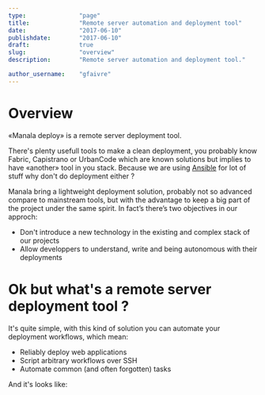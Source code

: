 ```yaml
---
type:               "page"
title:              "Remote server automation and deployment tool"
date:               "2017-06-10"
publishdate:        "2017-06-10"
draft:              true
slug:               "overview"
description:        "Remote server automation and deployment tool."

author_username:    "gfaivre"
---
```


# Overview

«Manala deploy» is a remote server deployment tool.

There's plenty usefull tools to make a clean deployment, you probably know Fabric, Capistrano or UrbanCode which are known solutions but implies to have «another» tool in you stack.
Because we are using [Ansible](https://www.ansible.com/) for lot of stuff why don't do deployment either ?

Manala bring a lightweight deployment solution, probably not so advanced compare to mainstream tools, but with the advantage to keep a big part of the project under the same spirit. In fact’s there’s two objectives in our approch:

- Don't introduce a new technology in the existing and complex stack of our projects
- Allow developpers to understand, write and being autonomous with their deployments

# Ok but what's a remote server deployment tool ?

It's quite simple, with this kind of solution you can automate your deployment workflows, which mean:

- Reliably deploy web applications
- Script arbitrary workflows over SSH
- Automate common (and often forgotten) tasks

And it's looks like:
